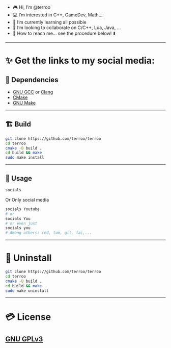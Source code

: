 - 🎮 Hi, I’m @terroo
- 💻 I’m interested in C++, GameDev, Math,...
- 🎥 I’m currently learning all possible
- 🍿 I’m looking to collaborate on C/C++, Lua, Java, ...
- 📆 How to reach me... see the procedure below! ⬇️

---

# ✨ Get the links to my social media:

## 🔑 Dependencies 
+ [GNU GCC](https://github.com/gcc-mirror/gcc) or [Clang](https://github.com/llvm/llvm-project)
+ [CMake](https://github.com/Kitware/CMake)
+ [GNU Make](https://github.com/mirror/make)

---

## 🏗️ Build
```bash
git clone https://github.com/terroo/terroo
cd terroo
cmake -B build .
cd build && make
sudo make install
```

---

## 📕 Usage
```bash
socials
```

Or Only social media
```bash
socials Youtube
# or
socials You
# or even just
socials you
# Among others: red, tum, git, fac,...
```

---

# 🎲 Uninstall
```bash
git clone https://github.com/terroo/terroo
cd terroo
cmake -B build .
cd build && make
sudo make uninstall
```

---

# 💳 License
## [GNU GPLv3](https://www.gnu.org/licenses/gpl-3.0.en.html)

<!---
terroo/terroo is a ✨ special ✨ repository because its `README.md` (this file) appears on your GitHub profile.
You can click the Preview link to take a look at your changes.
--->

